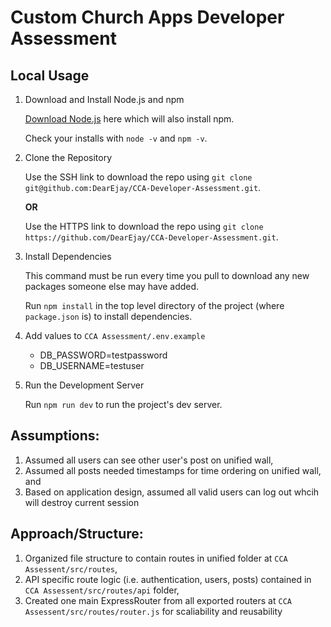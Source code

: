 # Custom Church Apps Developer Assessment

## Local Usage
1. Download and Install Node.js and npm

    [Download Node.js](https://nodejs.org/en/download/) here which will also install npm.

    Check your installs with `node -v` and `npm -v`.

2. Clone the Repository

    Use the SSH link to download the repo using `git clone git@github.com:DearEjay/CCA-Developer-Assessment.git`.

    **OR**

    Use the HTTPS link to download the repo using `git clone https://github.com/DearEjay/CCA-Developer-Assessment.git`.

3. Install Dependencies

    This command must be run every time you pull to download any new packages someone else may have added.

    Run `npm install` in the top level directory of the project (where `package.json` is) to install dependencies.

4. Add values to `CCA Assessment/.env.example`
    - DB_PASSWORD=testpassword
    - DB_USERNAME=testuser

5. Run the Development Server


    Run `npm run dev` to run the project's dev server.

## Assumptions:
1. Assumed all users can see other user's post on unified wall,
2. Assumed all posts needed timestamps for time ordering on unified wall, and 
3. Based on application design, assumed all valid users can log out whcih will destroy current session

## Approach/Structure:
1. Organized file structure to contain routes in unified folder at `CCA Assessent/src/routes`, 
2. API specific route logic (i.e. authentication, users, posts) contained in `CCA Assessent/src/routes/api` folder, 
3. Created one main ExpressRouter from all exported routers at `CCA Assessent/src/routes/router.js`  for scaliability and reusability
